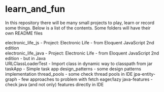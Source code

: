 # learn_and_fun
In this repository there will be many small projects to play, learn or record some things. Below is a list of the
contents. Some folders will have their own README files

electronic_life_js - Project: Electronic Life - from Eloquent JavaScript 2nd edition  
electronic_life_java - Project: Electronic Life - from Eloquent JavaScript 2nd edition - but in Java  
URLClassLoaderTest - Import class in dynamic way to classpath from jar  
taskApp - Simple task app
design_patterns - some design patterns implementation
thread_pools - some check thread pools in IDE
jpa-entity-graph - few approaches to problem with fetch eager/lazy
java-features - check java (and not only) features directly in IDE